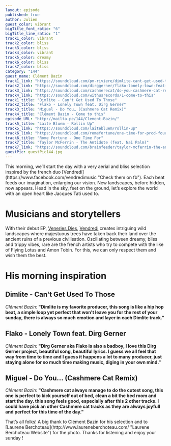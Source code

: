 ```yaml
---
layout: episode
published: true
author: Julien
guest_color: vibrant
bigTitle_font_ratio: "6"
bigTitle_line_ratio: "1"
track1_color: vibrant
track2_color: bliss
track3_color: bliss
track4_color: vibrant
track5_color: dreamy
track6_color: bliss
track7_color: bliss
category: "144"
guest_name: Clément Bazin
track1_link: "https://soundcloud.com/pm-riviere/dimlite-cant-get-used-to-those"
track2_link: "https://soundcloud.com/dirggerner/flako-lonely-town-feat-dirg"
track3_link: "https://soundcloud.com/cashmerecat/do-you-cashmere-cat-remix"
track4_link: "https://soundcloud.com/withusrecords/1-come-to-this"
track1_title: "Dimlite - Can't Get Used To Those"
track2_title: "Flako - Lonely Town feat. Dirg Gerner"
track3_title: "Miguel - Do You… (Cashmere Cat Remix)"
track4_title: "Clément Bazin - Come to this"
episode_URL: "http://mailta.pe/144/Clement-Bazin/"
track5_title: "Laite Bluem - Rollin Up"
track5_link: "https://soundcloud.com/laitebluem/rollin-up"
track6_link: "https://soundcloud.com/romefortune/one-time-for-prod-four-tet"
track6_title: "Rome Fortune - One Time For"
track7_title: "Taylor McFerrin - The Antidote (feat. Nai Palm)"
track7_link: "https://soundcloud.com/brainfeeder/taylor-mcferrin-the-antidote"
guestPic: guestPic144.jpg
---
```


<p id="introduction">
This morning, we’ll start the day with a very aerial and bliss selection inspired by the french duo [Vendredi](https://www.facebook.com/vendredimusic "Check them on fb"). Each beat feeds our imagination, enlarging our vision. New landscapes, before hidden, now appears. Head in the sky, feet on the ground, let’s explore the world with an open heart like Jacques Tati used to.</p>

# Musicians and storytellers

With their debut EP, [Veneries Dies](https://itunes.apple.com/fr/album/veneris-dies-ep/id823647184 "Listen to it on iTunes"), [Vendredi](https://www.facebook.com/vendredimusic "Check them on fb") creates intriguing wild landscapes where majestuous trees have taken back their land over the ancient ruins of a previous civilisation. Oscillating between dreamy, bliss and trippy vibes, rare are the french artists who try to compete with the like of Flying Lotus and Amon Tobin. For this, we can only respect them and wish them the best.

# His morning inspiration

## Dimlite - Can't Get Used To Those
_Clément Bazin:_ **"**Dimlite is my favorite producer, this song is like a hip hop beat, a simple loop yet perfect that won't leave you for the rest of your sunday, there is always so much emotion and layer in each Dimlite track.**"**

## Flako - Lonely Town feat. Dirg Gerner
_Clément Bazin:_ **"**Dirg Gerner aka Flako is also a badboy, I love this Dirg Gerner project, beautiful song, beautiful lyrics. I guess we all feel that way from time to time and I guess it happens a lot to many producer, just staying alone for so much time making music, diging in your own mind.**"**

## Miguel - Do You… (Cashmere Cat Remix)
_Clément Bazin:_ **"**Cashmere cat always manage to do the cutest song, this one is perfect to kick yourself out of bed, clean a bit the bed room and start the day. this song feels good, especially after this 2 other tracks. I could have pick an other Cashmere cat tracks as they are always joyfull and perfect for this time of the day.**"**

<p id="outroduction">
That’s all folks! A big thank to Clément Bazin for his selection and to [Laurene Berchoteau](http://www.laureneberchoteau.com/ "Laurene Berchoteau Website") for the photo. Thanks for listening and enjoy your sunday !
</p>